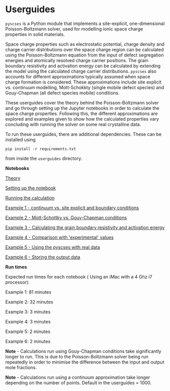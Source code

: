 # Userguides

`pyscses` is a Python module that implements a site-explicit, one-dimensional Poisson-Boltzmann solver, used for modelling ionic space charge properties in solid materials.

Space charge properties such as electrostatic potential, charge density and charge carrier distributions over the space charge region can be calculated using the Poisson-Boltzmann equation from the input of defect segregation energies and atomically resolved charge carrier positions. The grain boundary resistivity and activation energy can be calculated by extending the model using the calculated charge carrier distributions. `pyscses` also accounts for different approximations typically assumed when space charge formation is considered. These approximations include site explicit vs. continuum modelling, Mott-Schokkty (single mobile defect species) and Gouy-Chapman (all defect species mobile) conditions.

These userguides cover the theory behind the Poisson-Boltzmann solver and go through setting up the Jupyter notebooks in order to calculate the space charge properties. Following this, the different approximations are explored and examples given to show how the calculated properties vary concluding with running the solver on some real crystalline data. 

To run these userguides, there are additional dependencies. These can be installed using

```
pip install -r requirements.txt
```

from inside the `userguides` directory.

**Notebooks**

[Theory](notebooks/Theory.ipynb)

[Setting up the notebook](notebooks/Setting_up.ipynb)

[Running the calculation](notebooks/Running.ipynb)

[Example 1 - continuum vs. site explicit and boundary conditions](notebooks/Ex_1_BC.ipynb)

[Example 2 - Mott-Schottky vs. Gouy-Chapman conditions](notebooks/Ex_2_MSGC.ipynb)

[Example 3 - Calculating the grain boundary resistivity and activation energy](notebooks/Ex_3_Res.ipynb)

[Example 4 - Comparison with 'experimental' values](notebooks/Ex_4_MSapp.ipynb)

[Example 5 - Using the pyscses with real data](notebooks/Ex_5_real_data.ipynb)

[Example 6 - Storing the output data](notebooks/Ex_6_store_data.ipynb)

**Run times**

Expected run times for each notebook ( Using an iMac with a 4 Ghz i7 processor):

Example 1: 81 minutes

Example 2: 32 minutes

Example 3: 3 minutes

Example 4: 3 minutes

Example 5: 2 minutes

Example 6: 2 minutes

**Note** - Calculations run using Gouy-Chapman conditions take significantly longer to run. This is due to the Poisson-Boltzmann solver being run repeatedly in order to minimise the difference between the input and output mole fractions.

**Note** - Calculations run using a continuum approximation take longer depending on the number of points. Default in the userguides = 1000.
